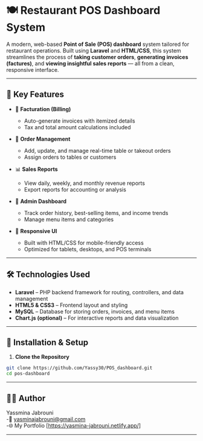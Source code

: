 # 🍽️ Restaurant POS Dashboard System

A modern, web-based **Point of Sale (POS) dashboard** system tailored for restaurant operations. Built using **Laravel** and **HTML/CSS**, this system streamlines the process of **taking customer orders**, **generating invoices (factures)**, and **viewing insightful sales reports** — all from a clean, responsive interface.

---

## 🚀 Key Features

- 🧾 **Facturation (Billing)**  
  - Auto-generate invoices with itemized details  
  - Tax and total amount calculations included

- 🛒 **Order Management**  
  - Add, update, and manage real-time table or takeout orders  
  - Assign orders to tables or customers

- 📊 **Sales Reports**  
  - View daily, weekly, and monthly revenue reports  
  - Export reports for accounting or analysis

- 💼 **Admin Dashboard**  
  - Track order history, best-selling items, and income trends  
  - Manage menu items and categories

- 📱 **Responsive UI**  
  - Built with HTML/CSS for mobile-friendly access  
  - Optimized for tablets, desktops, and POS terminals

---

## 🛠️ Technologies Used

- **Laravel** – PHP backend framework for routing, controllers, and data management  
- **HTML5 & CSS3** – Frontend layout and styling  
- **MySQL** – Database for storing orders, invoices, and menu items  
- **Chart.js (optional)** – For interactive reports and data visualization

---


## 🧩 Installation & Setup

1. **Clone the Repository**

```bash
git clone https://github.com/Yassy30/POS_dashboard.git
cd pos-dashboard 
```
---

## 👩‍💻 Author
Yassmina Jabrouni<br>
 -📧 yasminajabrouni@gmail.com <br>
 -🌐 My Portfolio [https://yasmina-jabrouni.netlify.app/]

---

